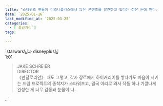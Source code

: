 ```yaml
---
title: "스타워즈 팬들이 디즈니플러스에서 많은 콘텐츠를 발견하고 있다는 점은 눈에 띈다. 감독 제이크 슈라이어는 《만달로리안》을 작업하면서도 자신의 장르적 전문성을 쌓아왔다. 그는 자신의 꿈을 따라 스타워즈 프로젝트를 선택했고, 결국 감동적이고 뛰어난 작품을 완성하며 큰 울림을 주었다."
date: `2025-01-16`
last_modified_at: `2025-03-25`
categories:
  - [`즐길거리`]
tags:
  - 
---
```


`starwars님과 disneyplus님  
1:01  

> JAKE SCHREIER  
> DIRECTOR  
> 《만달로리안》 때도 그렇고, 각자 장르에서 하이커리어를 쌓다가도 마음이 시키는 드림 프로젝트의 종착지가 스타워즈고, 결국 이리로 와서 작품 하나 기깔나게 완성한 게 너무 감동돼 눈물이 나.

..`